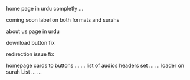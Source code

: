 home page in urdu completly ...

coming soon label on both formats and surahs

about us page in urdu

download button fix

redirection issue fix

homepage cards to buttons ... ...
list of audios headers set ... ...
loader on surah List ... ...